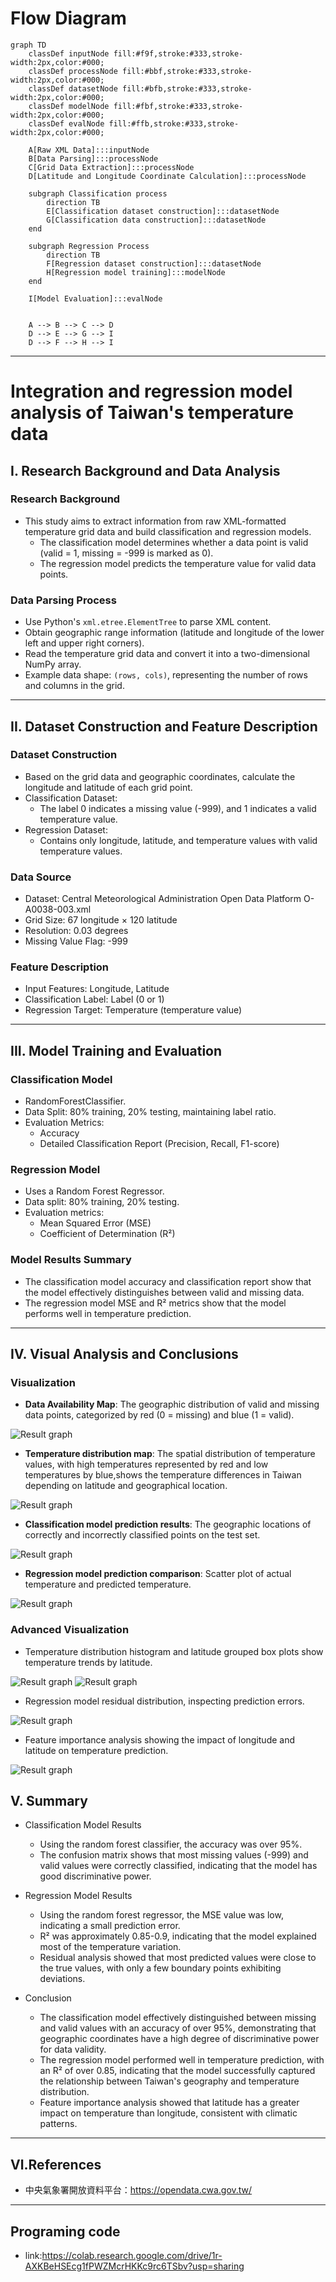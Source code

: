 
# Flow Diagram
```mermaid
graph TD
    classDef inputNode fill:#f9f,stroke:#333,stroke-width:2px,color:#000;
    classDef processNode fill:#bbf,stroke:#333,stroke-width:2px,color:#000;
    classDef datasetNode fill:#bfb,stroke:#333,stroke-width:2px,color:#000;
    classDef modelNode fill:#fbf,stroke:#333,stroke-width:2px,color:#000;
    classDef evalNode fill:#ffb,stroke:#333,stroke-width:2px,color:#000;

    A[Raw XML Data]:::inputNode
    B[Data Parsing]:::processNode
    C[Grid Data Extraction]:::processNode
    D[Latitude and Longitude Coordinate Calculation]:::processNode

    subgraph Classification process
        direction TB
        E[Classification dataset construction]:::datasetNode
        G[Classification data construction]:::datasetNode
    end

    subgraph Regression Process
        direction TB
        F[Regression dataset construction]:::datasetNode
        H[Regression model training]:::modelNode
    end

    I[Model Evaluation]:::evalNode


    A --> B --> C --> D
    D --> E --> G --> I
    D --> F --> H --> I
```
---
# Integration and regression model analysis of Taiwan's temperature data

## Ⅰ. Research Background and Data Analysis

### Research Background
* This study aims to extract information from raw XML-formatted temperature grid data and build classification and regression models.
  * The classification model determines whether a data point is valid (valid = 1, missing = -999 is marked as 0).
  * The regression model predicts the temperature value for valid data points.

### Data Parsing Process
* Use Python's `xml.etree.ElementTree` to parse XML content.
* Obtain geographic range information (latitude and longitude of the lower left and upper right corners).
* Read the temperature grid data and convert it into a two-dimensional NumPy array.
* Example data shape: `(rows, cols)`, representing the number of rows and columns in the grid.
---

## II. Dataset Construction and Feature Description

### Dataset Construction
* Based on the grid data and geographic coordinates, calculate the longitude and latitude of each grid point.
* Classification Dataset:
  * The label 0 indicates a missing value (-999), and 1 indicates a valid temperature value.
* Regression Dataset:
  * Contains only longitude, latitude, and temperature values ​​with valid temperature values.
### Data Source
* Dataset: Central Meteorological Administration Open Data Platform O-A0038-003.xml
* Grid Size: 67 longitude × 120 latitude
* Resolution: 0.03 degrees
* Missing Value Flag: -999
### Feature Description
* Input Features: Longitude, Latitude
* Classification Label: Label (0 or 1)
* Regression Target: Temperature (temperature value)

---

## III. Model Training and Evaluation

### Classification Model
* RandomForestClassifier.
* Data Split: 80% training, 20% testing, maintaining label ratio.
* Evaluation Metrics:
  * Accuracy
  * Detailed Classification Report (Precision, Recall, F1-score)

### Regression Model
* Uses a Random Forest Regressor.
* Data split: 80% training, 20% testing.
* Evaluation metrics:
  * Mean Squared Error (MSE)
  * Coefficient of Determination (R²)

### Model Results Summary
* The classification model accuracy and classification report show that the model effectively distinguishes between valid and missing data.
* The regression model MSE and R² metrics show that the model performs well in temperature prediction.
---

## Ⅳ. Visual Analysis and Conclusions

### Visualization
* **Data Availability Map**: The geographic distribution of valid and missing data points, categorized by red (0 = missing) and blue (1 = valid).

![Result graph](圖一.jpg)

* **Temperature distribution map**: The spatial distribution of temperature values, with high temperatures represented by red and low temperatures by blue,shows the temperature differences in Taiwan depending on latitude and geographical location.

![Result graph](圖二.jpg)

* **Classification model prediction results**: The geographic locations of correctly and incorrectly classified points on the test set.

![Result graph](圖三.jpg)

* **Regression model prediction comparison**: Scatter plot of actual temperature and predicted temperature.

![Result graph](圖四.jpg)

### Advanced Visualization
* Temperature distribution histogram and latitude grouped box plots show temperature trends by latitude.

![Result graph](圖五.jpg)
![Result graph](圖六.jpg)

* Regression model residual distribution, inspecting prediction errors.

![Result graph](圖七.jpg)  
* Feature importance analysis showing the impact of longitude and latitude on temperature prediction.

![Result graph](圖八.jpg)  

## Ⅴ. Summary
* Classification Model Results
  * Using the random forest classifier, the accuracy was over 95%.
  * The confusion matrix shows that most missing values ​​(-999) and valid values ​​were correctly classified, indicating that the model has good discriminative power.

* Regression Model Results
  * Using the random forest regressor, the MSE value was low, indicating a small prediction error.
  * R² was approximately 0.85-0.9, indicating that the model explained most of the temperature variation.
  * Residual analysis showed that most predicted values ​​were close to the true values, with only a few boundary points exhibiting deviations.

* Conclusion
  * The classification model effectively distinguished between missing and valid values ​​with an accuracy of over 95%, demonstrating that geographic coordinates have a high degree of discriminative power for data validity.
  * The regression model performed well in temperature prediction, with an R² of over 0.85, indicating that the model successfully captured the relationship between Taiwan's geography and temperature distribution.
  * Feature importance analysis showed that latitude has a greater impact on temperature than longitude, consistent with climatic patterns.

---
## Ⅵ.References
* 中央氣象署開放資料平台：https://opendata.cwa.gov.tw/

---
## Programing code
* link:https://colab.research.google.com/drive/1r-AXKBeHSEcg1fPWZMcrHKKc9rc6TSbv?usp=sharing

